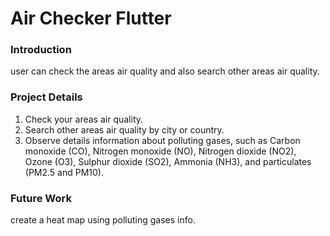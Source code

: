 # Air Checker Flutter

### Introduction
user can check the areas air quality and also search other areas air quality.

### Project Details
1. Check your areas air quality.
2. Search other areas air quality by city or country.
3. Observe details information about polluting gases, such as Carbon monoxide (CO), Nitrogen monoxide (NO), Nitrogen dioxide (NO2), Ozone (O3), Sulphur dioxide (SO2), Ammonia (NH3), and particulates (PM2.5 and PM10).

### Future Work
create a heat map using polluting gases info.
